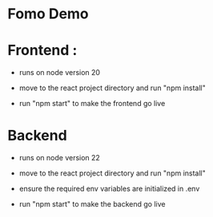 # Fomo Demo
 
 
# Frontend :
 - runs on node version 20
 
 - move to the react project directory and run "npm install"
 
 - run "npm start" to make the frontend go live
 
 # Backend
 
- runs on node version 22

- move to the react project directory and run "npm install"

- ensure the required env variables are initialized in .env

- run "npm start" to make the backend go live
 
 
